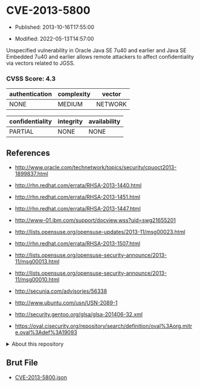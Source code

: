 # CVE-2013-5800

- Published: 2013-10-16T17:55:00

- Modified: 2022-05-13T14:57:00

Unspecified vulnerability in Oracle Java SE 7u40 and earlier and Java SE Embedded 7u40 and earlier allows remote attackers to affect confidentiality via vectors related to JGSS.

### CVSS Score: **4.3**

| authentication | complexity | vector |
| --- | --- | --- |
| NONE | MEDIUM | NETWORK |

| confidentiality | integrity | availability |
| --- | --- | --- |
| PARTIAL | NONE | NONE |

## References

* http://www.oracle.com/technetwork/topics/security/cpuoct2013-1899837.html

* http://rhn.redhat.com/errata/RHSA-2013-1440.html

* http://rhn.redhat.com/errata/RHSA-2013-1451.html

* http://rhn.redhat.com/errata/RHSA-2013-1447.html

* http://www-01.ibm.com/support/docview.wss?uid=swg21655201

* http://lists.opensuse.org/opensuse-updates/2013-11/msg00023.html

* http://rhn.redhat.com/errata/RHSA-2013-1507.html

* http://lists.opensuse.org/opensuse-security-announce/2013-11/msg00013.html

* http://lists.opensuse.org/opensuse-security-announce/2013-11/msg00010.html

* http://secunia.com/advisories/56338

* http://www.ubuntu.com/usn/USN-2089-1

* http://security.gentoo.org/glsa/glsa-201406-32.xml

* https://oval.cisecurity.org/repository/search/definition/oval%3Aorg.mitre.oval%3Adef%3A19093

<details>
<summary>About this repository</summary> 

  This repository is part of the project [Live Hack CVE](https://github.com/Live-Hack-CVE). Main website can be found [www.live-hack.org](https://www.live-hack.org) 
  
  Made by [Sn0wAlice](https://github.com/Sn0wAlice) for the people that care about security and need to have a feed of the latest CVEs. Hope you enjoy it, don't forget to star the repo and follow me on [Twitter](https://twitter.com/Sn0wAlice) and [Github](https://github.com/Sn0wAlice). And that is my [personnal website](https://www.alice-snow.me/)

  - [Home Page](https://github.com/Live-Hack-CVE)
  - [Framework](https://github.com/Live-Hack-CVE/cve-framework)
  - [CVE database](https://github.com/Live-Hack-CVE/full_database)
  - [Changelog](https://github.com/Live-Hack-CVE/Changelog)
</details>

## Brut File

* [CVE-2013-5800.json](https://raw.githubusercontent.com/Live-Hack-CVE/full_database/main/cves/2013/CVE-2013-5800.json)

